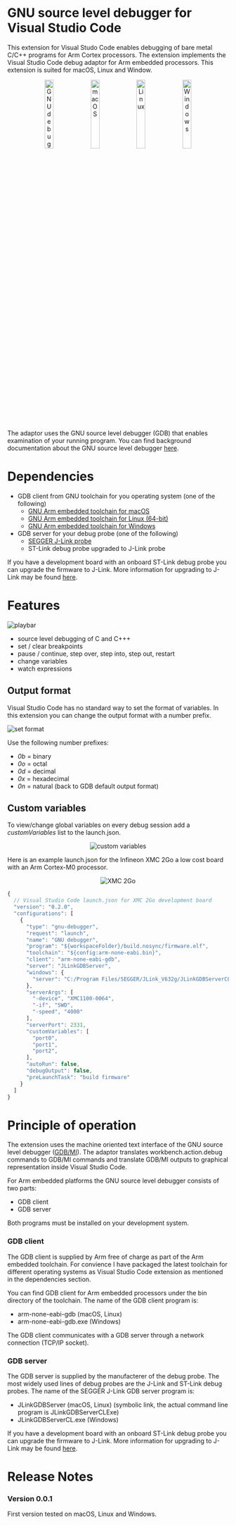 # GNU source level debugger for Visual Studio Code

This extension for Visual Studo Code enables debugging of bare metal C/C++ 
programs for Arm Cortex processors. The extension implements the Visual Studio
Code debug adaptor for Arm embedded processors. This extension is suited for
macOS, Linux and Window. 

<div align="center">
<img src="images/GNU-debugger-512x512.png" alt="GNU debugger" width="20%">
<img src="images/macOS-512x512.png" alt="macOS" width="20%">
<img src="images/Linux-512x512.png" alt="Linux" width="20%">
<img src="images/Windows-512x512.png" alt="Windows" width="20%">
</div>

The adaptor uses the GNU source level debugger (GDB) that enables examination of 
your running program. You can find background documentation about the GNU source
level debugger 
[here](https://sourceware.org/gdb/current/onlinedocs/gdb/).

# Dependencies

- GDB client from GNU toolchain for you operating system (one of the following)
  - [GNU Arm embedded toolchain for macOS](https://marketplace.visualstudio.com/items?itemName=atomclip.darwin-arm-none-eabi)
  - [GNU Arm embedded toolchain for Linux (64-bit)](https://marketplace.visualstudio.com/items?itemName=atomclip.linux-arm-none-eabi)
  - [GNU Arm embedded toolchain for Windows](https://marketplace.visualstudio.com/items?itemName=atomclip.windows-arm-none-eabi)
- GDB server for your debug probe (one of the following)
  - [SEGGER J-Link probe](https://www.segger.com/downloads/jlink/)
  - ST-Link debug probe upgraded to J-Link probe

If you have a development board with an onboard ST-Link debug probe you can 
upgrade the firmware to J-Link. More information for upgrading to J-Link may 
be found
[here](https://www.segger.com/products/debug-probes/j-link/models/other-j-links/st-link-on-board/). 

# Features
<img src="images/play-bar.png" alt="playbar">

- source level debugging of C and C+++
- set / clear breakpoints
- pause / continue, step over, step into, step out, restart
- change variables
- watch expressions

## Output format
Visual Studio Code has no standard way to set the format of variables. In this 
extension you can change the output format with a number prefix.

<img src="images/set-format.png" alt="set format">

Use the following number prefixes:
- *0b* = binary
- *0o* = octal
- *0d* = decimal
- *0x* = hexadecimal
- *0n* = natural (back to GDB default output format)

## Custom variables
To view/change global variables on every debug session add a *customVariables*
list to the launch.json.

<div align="center">
<img src="images/custom.png" alt="custom variables">
</div>

Here is an example launch.json for the Infineon XMC 2Go a low cost board with 
an Arm Cortex-M0 processor.

<div align="center">
<img src="images/XMC2Go.jpg" alt="XMC 2Go">
</div>

```javascript
{
  // Visual Studio Code launch.json for XMC 2Go development board 
  "version": "0.2.0",
  "configurations": [
    {
      "type": "gnu-debugger",
      "request": "launch",
      "name": "GNU debugger",
      "program": "${workspaceFolder}/build.nosync/firmware.elf",
      "toolchain": "${config:arm-none-eabi.bin}",
      "client": "arm-none-eabi-gdb",
      "server": "JLinkGDBServer",
      "windows": {
        "server": "C:/Program Files/SEGGER/JLink_V632g/JLinkGDBServerCL.exe",
      },
      "serverArgs": [
        "-device", "XMC1100-0064",
        "-if", "SWD",
        "-speed", "4000"
      ],
      "serverPort": 2331,
      "customVariables": [
        "port0",
        "port1",
        "port2",
      ],
      "autoRun": false,
      "debugOutput": false,
      "preLaunchTask": "build firmware"
    }
  ]
}
```


# Principle of operation
The extension uses the machine oriented text interface of the GNU source level
debugger 
([GDB/MI](https://sourceware.org/gdb/current/onlinedocs/gdb/GDB_002fMI.html#GDB_002fMI)).
The adaptor translates workbench.action.debug commands to GDB/MI commands and
translate GDB/MI outputs to graphical representation inside Visual Studio Code.

For Arm embedded platforms the GNU source level debugger consists of two parts:
- GDB client
- GDB server

Both programs must be installed on your development system. 

### GDB client
The GDB client is supplied by Arm free of charge as part of the Arm embedded 
toolchain. For convience I have packaged the latest toolchain for different 
operating systems as Visual Studio Code extension as mentioned in the 
dependencies section.

You can find GDB client for Arm embedded processors under the bin directory of
the toolchain. The name of the GDB client program is:

- arm-none-eabi-gdb (macOS, Linux)
- arm-none-eabi-gdb.exe (Windows)

The GDB client communicates with a GDB server through a network connection 
(TCP/IP socket). 

### GDB server
The GDB server is supplied by the manufacterer of the debug probe. The most 
widely used lines of debug probes are the J-Link and ST-Link debug probes. 
The name of the SEGGER J-Link GDB server program is:

- JLinkGDBServer  (macOS, Linux) 
  (symbolic link, the actual command line program is JLinkGDBServerCLExe)
- JLinkGDBServerCL.exe (Windows)

If you have a development board with an onboard ST-Link debug probe you can 
upgrade the firmware to J-Link. More information for upgrading to J-Link may 
be found
[here](https://www.segger.com/products/debug-probes/j-link/models/other-j-links/st-link-on-board/). 

# Release Notes

### Version 0.0.1
First version tested on macOS, Linux and Windows. 
